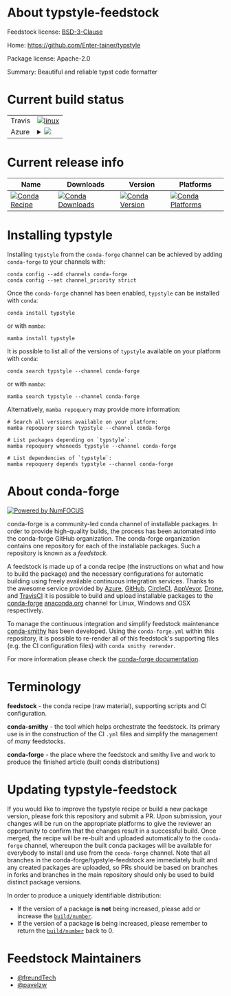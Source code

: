 About typstyle-feedstock
========================

Feedstock license: [BSD-3-Clause](https://github.com/conda-forge/typstyle-feedstock/blob/main/LICENSE.txt)

Home: https://github.com/Enter-tainer/typstyle

Package license: Apache-2.0

Summary: Beautiful and reliable typst code formatter

Current build status
====================


<table><tr>
    <td>Travis</td>
    <td>
      <a href="https://app.travis-ci.com/conda-forge/typstyle-feedstock">
        <img alt="linux" src="https://img.shields.io/travis/com/conda-forge/typstyle-feedstock/main.svg?label=Linux">
      </a>
    </td>
  </tr>
    
  <tr>
    <td>Azure</td>
    <td>
      <details>
        <summary>
          <a href="https://dev.azure.com/conda-forge/feedstock-builds/_build/latest?definitionId=22565&branchName=main">
            <img src="https://dev.azure.com/conda-forge/feedstock-builds/_apis/build/status/typstyle-feedstock?branchName=main">
          </a>
        </summary>
        <table>
          <thead><tr><th>Variant</th><th>Status</th></tr></thead>
          <tbody><tr>
              <td>linux_64</td>
              <td>
                <a href="https://dev.azure.com/conda-forge/feedstock-builds/_build/latest?definitionId=22565&branchName=main">
                  <img src="https://dev.azure.com/conda-forge/feedstock-builds/_apis/build/status/typstyle-feedstock?branchName=main&jobName=linux&configuration=linux%20linux_64_" alt="variant">
                </a>
              </td>
            </tr><tr>
              <td>linux_aarch64</td>
              <td>
                <a href="https://dev.azure.com/conda-forge/feedstock-builds/_build/latest?definitionId=22565&branchName=main">
                  <img src="https://dev.azure.com/conda-forge/feedstock-builds/_apis/build/status/typstyle-feedstock?branchName=main&jobName=linux&configuration=linux%20linux_aarch64_" alt="variant">
                </a>
              </td>
            </tr><tr>
              <td>linux_ppc64le</td>
              <td>
                <a href="https://dev.azure.com/conda-forge/feedstock-builds/_build/latest?definitionId=22565&branchName=main">
                  <img src="https://dev.azure.com/conda-forge/feedstock-builds/_apis/build/status/typstyle-feedstock?branchName=main&jobName=linux&configuration=linux%20linux_ppc64le_" alt="variant">
                </a>
              </td>
            </tr><tr>
              <td>osx_64</td>
              <td>
                <a href="https://dev.azure.com/conda-forge/feedstock-builds/_build/latest?definitionId=22565&branchName=main">
                  <img src="https://dev.azure.com/conda-forge/feedstock-builds/_apis/build/status/typstyle-feedstock?branchName=main&jobName=osx&configuration=osx%20osx_64_" alt="variant">
                </a>
              </td>
            </tr><tr>
              <td>osx_arm64</td>
              <td>
                <a href="https://dev.azure.com/conda-forge/feedstock-builds/_build/latest?definitionId=22565&branchName=main">
                  <img src="https://dev.azure.com/conda-forge/feedstock-builds/_apis/build/status/typstyle-feedstock?branchName=main&jobName=osx&configuration=osx%20osx_arm64_" alt="variant">
                </a>
              </td>
            </tr><tr>
              <td>win_64</td>
              <td>
                <a href="https://dev.azure.com/conda-forge/feedstock-builds/_build/latest?definitionId=22565&branchName=main">
                  <img src="https://dev.azure.com/conda-forge/feedstock-builds/_apis/build/status/typstyle-feedstock?branchName=main&jobName=win&configuration=win%20win_64_" alt="variant">
                </a>
              </td>
            </tr>
          </tbody>
        </table>
      </details>
    </td>
  </tr>
</table>

Current release info
====================

| Name | Downloads | Version | Platforms |
| --- | --- | --- | --- |
| [![Conda Recipe](https://img.shields.io/badge/recipe-typstyle-green.svg)](https://anaconda.org/conda-forge/typstyle) | [![Conda Downloads](https://img.shields.io/conda/dn/conda-forge/typstyle.svg)](https://anaconda.org/conda-forge/typstyle) | [![Conda Version](https://img.shields.io/conda/vn/conda-forge/typstyle.svg)](https://anaconda.org/conda-forge/typstyle) | [![Conda Platforms](https://img.shields.io/conda/pn/conda-forge/typstyle.svg)](https://anaconda.org/conda-forge/typstyle) |

Installing typstyle
===================

Installing `typstyle` from the `conda-forge` channel can be achieved by adding `conda-forge` to your channels with:

```
conda config --add channels conda-forge
conda config --set channel_priority strict
```

Once the `conda-forge` channel has been enabled, `typstyle` can be installed with `conda`:

```
conda install typstyle
```

or with `mamba`:

```
mamba install typstyle
```

It is possible to list all of the versions of `typstyle` available on your platform with `conda`:

```
conda search typstyle --channel conda-forge
```

or with `mamba`:

```
mamba search typstyle --channel conda-forge
```

Alternatively, `mamba repoquery` may provide more information:

```
# Search all versions available on your platform:
mamba repoquery search typstyle --channel conda-forge

# List packages depending on `typstyle`:
mamba repoquery whoneeds typstyle --channel conda-forge

# List dependencies of `typstyle`:
mamba repoquery depends typstyle --channel conda-forge
```


About conda-forge
=================

[![Powered by
NumFOCUS](https://img.shields.io/badge/powered%20by-NumFOCUS-orange.svg?style=flat&colorA=E1523D&colorB=007D8A)](https://numfocus.org)

conda-forge is a community-led conda channel of installable packages.
In order to provide high-quality builds, the process has been automated into the
conda-forge GitHub organization. The conda-forge organization contains one repository
for each of the installable packages. Such a repository is known as a *feedstock*.

A feedstock is made up of a conda recipe (the instructions on what and how to build
the package) and the necessary configurations for automatic building using freely
available continuous integration services. Thanks to the awesome service provided by
[Azure](https://azure.microsoft.com/en-us/services/devops/), [GitHub](https://github.com/),
[CircleCI](https://circleci.com/), [AppVeyor](https://www.appveyor.com/),
[Drone](https://cloud.drone.io/welcome), and [TravisCI](https://travis-ci.com/)
it is possible to build and upload installable packages to the
[conda-forge](https://anaconda.org/conda-forge) [anaconda.org](https://anaconda.org/)
channel for Linux, Windows and OSX respectively.

To manage the continuous integration and simplify feedstock maintenance
[conda-smithy](https://github.com/conda-forge/conda-smithy) has been developed.
Using the ``conda-forge.yml`` within this repository, it is possible to re-render all of
this feedstock's supporting files (e.g. the CI configuration files) with ``conda smithy rerender``.

For more information please check the [conda-forge documentation](https://conda-forge.org/docs/).

Terminology
===========

**feedstock** - the conda recipe (raw material), supporting scripts and CI configuration.

**conda-smithy** - the tool which helps orchestrate the feedstock.
                   Its primary use is in the construction of the CI ``.yml`` files
                   and simplify the management of *many* feedstocks.

**conda-forge** - the place where the feedstock and smithy live and work to
                  produce the finished article (built conda distributions)


Updating typstyle-feedstock
===========================

If you would like to improve the typstyle recipe or build a new
package version, please fork this repository and submit a PR. Upon submission,
your changes will be run on the appropriate platforms to give the reviewer an
opportunity to confirm that the changes result in a successful build. Once
merged, the recipe will be re-built and uploaded automatically to the
`conda-forge` channel, whereupon the built conda packages will be available for
everybody to install and use from the `conda-forge` channel.
Note that all branches in the conda-forge/typstyle-feedstock are
immediately built and any created packages are uploaded, so PRs should be based
on branches in forks and branches in the main repository should only be used to
build distinct package versions.

In order to produce a uniquely identifiable distribution:
 * If the version of a package **is not** being increased, please add or increase
   the [``build/number``](https://docs.conda.io/projects/conda-build/en/latest/resources/define-metadata.html#build-number-and-string).
 * If the version of a package **is** being increased, please remember to return
   the [``build/number``](https://docs.conda.io/projects/conda-build/en/latest/resources/define-metadata.html#build-number-and-string)
   back to 0.

Feedstock Maintainers
=====================

* [@freundTech](https://github.com/freundTech/)
* [@pavelzw](https://github.com/pavelzw/)

